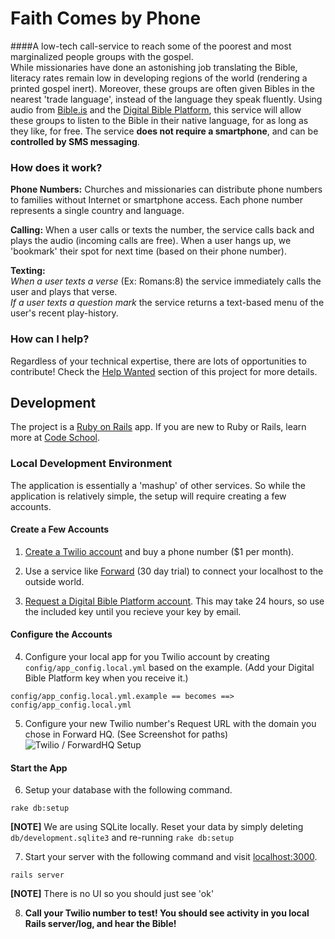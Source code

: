 # Faith Comes by Phone
####A low-tech call-service to reach some of the poorest and most marginalized people groups with the gospel.  
While missionaries have done an astonishing job translating the Bible, literacy rates remain low in developing regions of the world (rendering a printed gospel inert).  Moreover, these groups are often given Bibles in the nearest 'trade language', instead of the language they speak fluently.  Using audio from [Bible.is](http://www.bible.is/) and the [Digital Bible Platform](http://www.digitalbibleplatform.com/), this service will allow these groups to listen to the Bible in their native language, for as long as they like, for free. The service **does not require a smartphone**, and can be **controlled by SMS messaging**.


### How does it work?
**Phone Numbers:** Churches and missionaries can distribute phone numbers to families without Internet or smartphone access.  Each phone number represents a single country and language.  

**Calling:**
When a user calls or texts the number, the service calls back and plays the audio (incoming calls are free). When a user hangs up, we 'bookmark' their spot for next time (based on their phone number). 

**Texting:**  
_When a user texts a verse_ (Ex: Romans:8) the service immediately calls the user and plays that verse.  
_If a user texts a question mark_ the service returns a text-based menu of the user's recent play-history.


### How can I help?
Regardless of your technical expertise, there are lots of opportunities to contribute!  Check the [Help Wanted](https://github.com/cornerstone-sf/faith_comes_by_phone/issues?labels=help+wanted&page=1&state=open) section of this project for more details.

## Development
The project is a [Ruby on Rails](http://rubyonrails.org/) app.  If you are new to Ruby or Rails, learn more at [Code School](https://www.codeschool.com/paths/ruby).  

### Local Development Environment
The application is essentially a 'mashup' of other services.  So while the application is relatively simple, the setup will require creating a few accounts.  

#### Create a Few Accounts
1) [Create a Twilio account](https://www.twilio.com/try-twilio) and buy a phone number ($1 per month).
  
2) Use a service like [Forward](https://forwardhq.com/) (30 day trial) to connect your localhost to the outside world.

3) [Request a Digital Bible Platform account](http://www.digitalbibleplatform.com/signup/).  This may take 24 hours, so use the included key until you recieve your key by email.

#### Configure the Accounts
4) Configure your local app for you Twilio account by creating ``config/app_config.local.yml`` based on the example. (Add your Digital Bible Platform key when you receive it.)
  ```
  config/app_config.local.yml.example == becomes ==> config/app_config.local.yml
  ```
      
5) Configure your new Twilio number's Request URL with the domain you chose in Forward HQ. (See Screenshot for paths)  
  ![Twilio / ForwardHQ Setup](https://raw.githubusercontent.com/cornerstone-sf/faith_comes_by_phone/master/docs/config-twilio-number.png)  

#### Start the App
6) Setup your database with the following command.
  ```
  rake db:setup
  ```  
  **[NOTE]** We are using SQLite locally.  Reset your data by simply deleting ``db/development.sqlite3`` and re-running ``rake db:setup``

7) Start your server with the following command and visit [localhost:3000](localhost:3000/health).
  ```
  rails server
  ```  
  **[NOTE]** There is no UI so you should just see 'ok'

  
8) **Call your Twilio number to test!  You should see activity in you local Rails server/log, and hear the Bible!**


